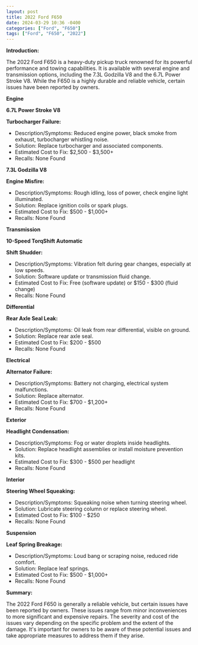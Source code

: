 ```yaml
---
layout: post
title: 2022 Ford F650
date: 2024-03-29 10:36 -0400
categories: ["Ford", "F650"]
tags: ["Ford", "F650", "2022"]
---
```

**Introduction:**

The 2022 Ford F650 is a heavy-duty pickup truck renowned for its powerful performance and towing capabilities. It is available with several engine and transmission options, including the 7.3L Godzilla V8 and the 6.7L Power Stroke V8. While the F650 is a highly durable and reliable vehicle, certain issues have been reported by owners.

**Engine**

**6.7L Power Stroke V8**

**Turbocharger Failure:**
* Description/Symptoms: Reduced engine power, black smoke from exhaust, turbocharger whistling noise.
* Solution: Replace turbocharger and associated components.
* Estimated Cost to Fix: $2,500 - $3,500+
* Recalls: None Found

**7.3L Godzilla V8**

**Engine Misfire:**
* Description/Symptoms: Rough idling, loss of power, check engine light illuminated.
* Solution: Replace ignition coils or spark plugs.
* Estimated Cost to Fix: $500 - $1,000+
* Recalls: None Found

**Transmission**

**10-Speed TorqShift Automatic**

**Shift Shudder:**
* Description/Symptoms: Vibration felt during gear changes, especially at low speeds.
* Solution: Software update or transmission fluid change.
* Estimated Cost to Fix: Free (software update) or $150 - $300 (fluid change)
* Recalls: None Found

**Differential**

**Rear Axle Seal Leak:**
* Description/Symptoms: Oil leak from rear differential, visible on ground.
* Solution: Replace rear axle seal.
* Estimated Cost to Fix: $200 - $500
* Recalls: None Found

**Electrical**

**Alternator Failure:**
* Description/Symptoms: Battery not charging, electrical system malfunctions.
* Solution: Replace alternator.
* Estimated Cost to Fix: $700 - $1,200+
* Recalls: None Found

**Exterior**

**Headlight Condensation:**
* Description/Symptoms: Fog or water droplets inside headlights.
* Solution: Replace headlight assemblies or install moisture prevention kits.
* Estimated Cost to Fix: $300 - $500 per headlight
* Recalls: None Found

**Interior**

**Steering Wheel Squeaking:**
* Description/Symptoms: Squeaking noise when turning steering wheel.
* Solution: Lubricate steering column or replace steering wheel.
* Estimated Cost to Fix: $100 - $250
* Recalls: None Found

**Suspension**

**Leaf Spring Breakage:**
* Description/Symptoms: Loud bang or scraping noise, reduced ride comfort.
* Solution: Replace leaf springs.
* Estimated Cost to Fix: $500 - $1,000+
* Recalls: None Found

**Summary:**

The 2022 Ford F650 is generally a reliable vehicle, but certain issues have been reported by owners. These issues range from minor inconveniences to more significant and expensive repairs. The severity and cost of the issues vary depending on the specific problem and the extent of the damage. It's important for owners to be aware of these potential issues and take appropriate measures to address them if they arise.
